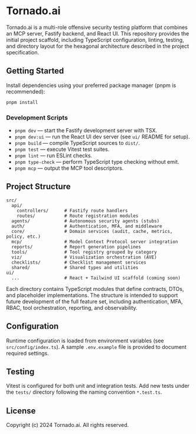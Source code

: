 # Tornado.ai

Tornado.ai is a multi-role offensive security testing platform that combines an MCP server,
Fastify backend, and React UI. This repository provides the initial project scaffold,
including TypeScript configuration, linting, testing, and directory layout for the
hexagonal architecture described in the project specification.

## Getting Started

Install dependencies using your preferred package manager (pnpm is recommended):

```bash
pnpm install
```

### Development Scripts

- `pnpm dev` — start the Fastify development server with TSX.
- `pnpm dev:ui` — run the React UI dev server (see `ui/` README for setup).
- `pnpm build` — compile TypeScript sources to `dist/`.
- `pnpm test` — execute Vitest test suites.
- `pnpm lint` — run ESLint checks.
- `pnpm type-check` — perform TypeScript type checking without emit.
- `pnpm mcp` — output the MCP tool descriptors.

## Project Structure

```
src/
  api/
    controllers/      # Fastify route handlers
    routes/           # Route registration modules
  agents/             # Autonomous security agents (stubs)
  auth/               # Authentication, MFA, and middleware
  core/               # Domain services (audit, cache, metrics, policy, etc.)
  mcp/                # Model Context Protocol server integration
  reports/            # Report generation pipelines
  tools/              # Tool registry grouped by category
  viz/                # Visualization orchestration (AVE)
  checklists/         # Checklist management services
  shared/             # Shared types and utilities
ui/
  ...                 # React + Tailwind UI scaffold (coming soon)
```

Each directory contains TypeScript modules that define contracts, DTOs, and placeholder
implementations. The structure is intended to support future development of the full
feature set, including authentication, MFA, RBAC, tool orchestration, reporting, and
observability.

## Configuration

Runtime configuration is loaded from environment variables (see `src/config/index.ts`).
A sample `.env.example` file is provided to document required settings.

## Testing

Vitest is configured for both unit and integration tests. Add new tests under the
`tests/` directory following the naming convention `*.test.ts`.

## License

Copyright (c) 2024 Tornado.ai. All rights reserved.
